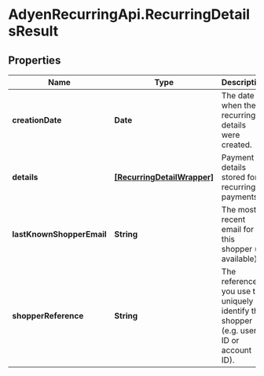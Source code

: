 # AdyenRecurringApi.RecurringDetailsResult

## Properties

Name | Type | Description | Notes
------------ | ------------- | ------------- | -------------
**creationDate** | **Date** | The date when the recurring details were created. | [optional] 
**details** | [**[RecurringDetailWrapper]**](RecurringDetailWrapper.md) | Payment details stored for recurring payments. | [optional] 
**lastKnownShopperEmail** | **String** | The most recent email for this shopper (if available). | [optional] 
**shopperReference** | **String** | The reference you use to uniquely identify the shopper (e.g. user ID or account ID). | [optional] 


